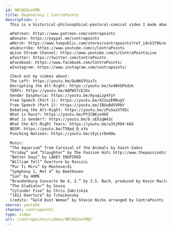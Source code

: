 ```yaml
---
id: 9BlNGZunYM8
title: Degeneracy | ContraPoints
description: |-
  This is a historical-philosophical-pastoral-comical video I made about the history of the word "degeneracy" and the right of degenerates to exist.

  ✿Patreon: https://www.patreon.com/contrapoints
  ✿Donate: https://paypal.me/contrapoints
  ✿Merch: https://www.teepublic.com/stores/contrapoints?ref_id=5379&ref_type=aff
  ✿Subscribe: https://www.youtube.com/c/ContraPoints
  ✿Live Stream Channel: https://www.youtube.com/c/ContraPointsLive
  ✿Twitter: https://twitter.com/ContraPoints
  ✿Facebook: https://www.facebook.com/ContraPoints/
  ✿Instagram: https://www.instagram.com/contrapoints/

  Check out my videos about:
  The Left: https://youtu.be/QuN6GfUix7c
  Decrypting the Alt-Right: https://youtu.be/Sx4BVGPkdzk
  TERFs: https://youtu.be/AQPWI7cEJGs
  Gender Dysphoria: https://youtu.be/Ayuqizp4fyY
  Free Speech (Part 1): https://youtu.be/4Z2uzEM0ugY
  Free Speech (Part 2): https://youtu.be/IBUuBd5VRbY
  Debating the Alt-Right: https://youtu.be/zPa1wikTd5c
  What is Race?: https://youtu.be/PY3lBKje46E
  What is Gender?: https://youtu.be/b_uEXzqW43c
  What the Alt-Right fears: https://youtu.be/a3XjRO4-kGk
  BDSM: https://youtu.be/T58pd_D_xYo
  Punching Natsees: https://youtu.be/iEyL1rDe60w

  Music:
  “The Aquarium” from Carnival of the Animals by Saint-Saëns
  “Friday” and “Slaughter” by The Passion HiFi http://www.thepassionhifi.com/
  “Better Days” by LAKEY INSPIRED
  “William Tell” Overture by Rossini
  “Pur Ti Miro” by Monteverdi
  “Symphony 1, Mvt 4” by Beethoven
  “Sun” by HOME
  “Brandenburg Concerto No 4, I.” by J.S. Bach, produced by Kevin Macleod
  “The Gladiator” by Sousa
  “Cylinder Five” by Chris Zabriskie
  “1812 Overture” by Tchaikovsky
  Credits: “Gold Dust Woman” by Stevie Nicks arranged by ContraPoints
source: youtube
channel: contrapoints
type: video
url: /contrapoints/videos/9BlNGZunYM8/
---
```


